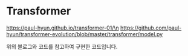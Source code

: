 # Transformer

https://paul-hyun.github.io/transformer-01/\n
https://github.com/paul-hyun/transformer-evolution/blob/master/transformer/model.py

위의 블로그와 코드를 참고하여 구현한 코드입니다.

